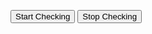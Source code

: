 <!DOCTYPE html>
<html lang="en">
<head>
    <meta charset="UTF-8">
    <meta name="viewport" content="width=device-width, initial-scale=1.0">
    <title>Server Status Checker</title>
</head>
<body>

<button onclick="startChecking()">Start Checking</button>
<button onclick="stopChecking()">Stop Checking</button>

<script>
let intervalId;

function checkServerStatus(url) {
    fetch(url)
        .then(response => {
            if (!response.ok) {
                throw new Error(`Server down: ${url}`);
            }
        })
        .catch(error => {
            // Handle server down scenario
            console.error(error.message);
        });
}

function startChecking() {
    // Specify the URLs of the servers you want to monitor
    const serverUrls = ['http://example.com', 'http://example2.com'];

    // Set the interval for checking server status (in milliseconds)
    const checkInterval = 5000; // 5 seconds

    // Start checking server status in a loop
    intervalId = setInterval(() => {
        serverUrls.forEach(url => {
            checkServerStatus(url);
        });
    }, checkInterval);

    console.log('Checking started.');
}

function stopChecking() {
    // Stop the loop
    clearInterval(intervalId);

    console.log('Checking stopped.');
}
</script>

</body>
</html>
